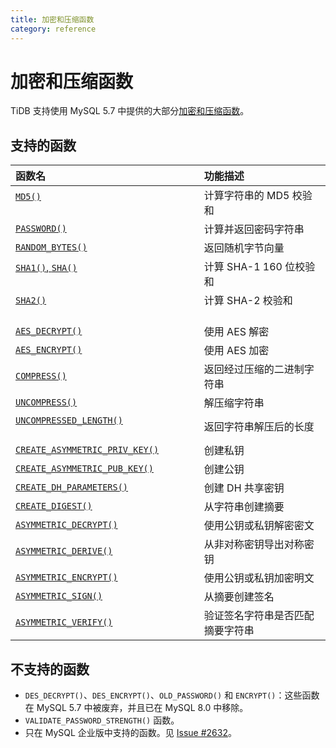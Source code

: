 ```yaml
---
title: 加密和压缩函数
category: reference
---
```


# 加密和压缩函数

TiDB 支持使用 MySQL 5.7 中提供的大部分[加密和压缩函数](https://dev.mysql.com/doc/refman/5.7/en/encryption-functions.html)。

## 支持的函数

| 函数名                                                                                                                                                    | 功能描述                               |
|:------------------------------------------------------------------------------------------------------------------------------------------------------ |:---------------------------------- |
| [`MD5()`](https://dev.mysql.com/doc/refman/5.7/en/encryption-functions.html#function_md5)                                                              | 计算字符串的 MD5 校验和                     |
| [`PASSWORD()`](https://dev.mysql.com/doc/refman/5.7/en/encryption-functions.html#function_password)                                                    | 计算并返回密码字符串                         |
| [`RANDOM_BYTES()`](https://dev.mysql.com/doc/refman/5.7/en/encryption-functions.html#function_random-bytes)                                            | 返回随机字节向量                           |
| [`SHA1()`, `SHA()`](https://dev.mysql.com/doc/refman/5.7/en/encryption-functions.html#function_sha1)                                                   | 计算 SHA-1 160 位校验和                  |
| [`SHA2()`](https://dev.mysql.com/doc/refman/5.7/en/encryption-functions.html#function_sha2)                                                            | 计算 SHA-2 校验和                       |
| [`AES_DECRYPT()`](https://dev.mysql.com/doc/refman/5.7/en/encryption-functions.html#function_aes-decrypt)                                              | 使用 AES 解密                          |
| [`AES_ENCRYPT()`](https://dev.mysql.com/doc/refman/5.7/en/encryption-functions.html#function_aes-encrypt)                                              | 使用 AES 加密                          |
| [`COMPRESS()`](https://dev.mysql.com/doc/refman/5.7/en/encryption-functions.html#function_compress)                                                    | 返回经过压缩的二进制字符串                      |
| [`UNCOMPRESS()`](https://dev.mysql.com/doc/refman/5.7/en/encryption-functions.html#function_uncompress)                                                | 解压缩字符串                             |
| [`UNCOMPRESSED_LENGTH()`](https://dev.mysql.com/doc/refman/5.7/en/encryption-functions.html#function_uncompressed-length)                              | 返回字符串解压后的长度                        |
| [`CREATE_ASYMMETRIC_PRIV_KEY()`](https://dev.mysql.com/doc/refman/5.7/en/enterprise-encryption-functions.html#function_create-asymmetric-priv-key)     | 创建私钥                               |
| [`CREATE_ASYMMETRIC_PUB_KEY()`](https://dev.mysql.com/doc/refman/5.7/en/enterprise-encryption-functions.html#function_create-asymmetric-pub-key)       | 创建公钥                               |
| [`CREATE_DH_PARAMETERS()`](https://dev.mysql.com/doc/refman/5.7/en/enterprise-encryption-functions.html#function_create-dh-parameters)                 | 创建 DH 共享密钥                         |
| [`CREATE_DIGEST()`](https://dev.mysql.com/doc/refman/5.7/en/enterprise-encryption-functions.html#function_create-digest)                               | 从字符串创建摘要                           |
| [`ASYMMETRIC_DECRYPT()`](https://dev.mysql.com/doc/refman/5.7/en/enterprise-encryption-functions.html#function_asymmetric-decrypt)                     | 使用公钥或私钥解密密文                        |
| [`ASYMMETRIC_DERIVE()`](https://dev.mysql.com/doc/refman/5.7/en/enterprise-encryption-functions.html#function_asymmetric-derive)                       | 从非对称密钥导出对称密钥                       |
| [`ASYMMETRIC_ENCRYPT()`](https://dev.mysql.com/doc/refman/5.7/en/enterprise-encryption-functions.html#function_asymmetric-encrypt)                     | 使用公钥或私钥加密明文                        |
| [`ASYMMETRIC_SIGN()`](https://dev.mysql.com/doc/refman/5.7/en/enterprise-encryption-functions.html#function_asymmetric-sign)                           | 从摘要创建签名                            |
| [`ASYMMETRIC_VERIFY()`](https://dev.mysql.com/doc/refman/5.7/en/enterprise-encryption-functions.html#function_asymmetric-verify)                       | 验证签名字符串是否匹配摘要字符串                   |


## 不支持的函数

* `DES_DECRYPT()`、`DES_ENCRYPT()`、`OLD_PASSWORD()` 和 `ENCRYPT()`：这些函数在 MySQL 5.7 中被废弃，并且已在 MySQL 8.0 中移除。
* `VALIDATE_PASSWORD_STRENGTH()` 函数。
* 只在 MySQL 企业版中支持的函数。见 [Issue #2632](https://github.com/pingcap/tidb/issues/2632)。